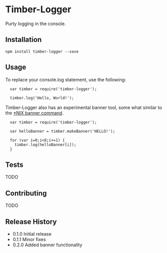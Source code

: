 Timber-Logger
=============

Purty logging in the console.

## Installation

  `npm install timber-logger --save`

## Usage

To replace your console.log statement, use the following:

```
  var timber = require('timber-logger');

  timber.log('Hello, World!');
```

Timber-Logger also has an experimental banner tool, some what similar to the [*NIX banner command](https://en.wikipedia.org/wiki/Banner_%28Unix%29).

```
  var timber = require('timber-logger');

  var helloBanner = timber.makeBanner('HELLO!');

  for (var i=0;i<8;i+=1) {
    timber.log(helloBanner[i]);
  }
```

## Tests

  TODO

## Contributing

  TODO

## Release History

* 0.1.0 Initial release
* 0.1.1 Minor fixes
* 0.2.0 Added banner functionality
